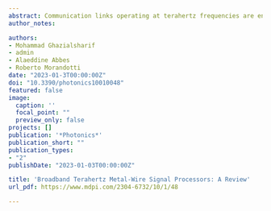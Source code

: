 ```yaml
---
abstract: Communication links operating at terahertz frequencies are envisioned to provide a revolutionary enhancement of data transmission. As fundamental building blocks, waveguides play an indispensable role in future terahertz networks, not only transporting data streams with unprecedented data rates, but also serving as a versatile platform for signal processing. Among various terahertz waveguides, metal-wire waveguides have attracted particular attention due to their distinct characteristics, such as structural simplicity, broad operating bandwidths, low transmission losses, and low dispersion, in turn making them promising candidates for signal processing. However, because of the tight confinement of modal energy within the wavelength-scale space, manipulating the propagating terahertz signals in-between the metal-wires is challenging. Here, we report the most recent advances in the realization of signal-processing functionalities within metal-wire waveguides. Based on these state-of-the-art methodologies, broadband signal processors that can function as filters, couplers, temporal integrators, as well as multiplexers, have been obtained. We expect this review to inspire new terahertz metal-wire signal processors with high potential for real-time tunability and reconfigurability.
author_notes:

authors:
- Mohammad Ghazialsharif
- admin
- Alaeddine Abbes
- Roberto Morandotti
date: "2023-01-3T00:00:00Z"
doi: "10.3390/photonics10010048"
featured: false
image:
  caption: ''
  focal_point: ""
  preview_only: false
projects: []
publication: '*Photonics*'
publication_short: ""
publication_types:
- "2"
publishDate: "2023-01-03T00:00:00Z"

title: 'Broadband Terahertz Metal-Wire Signal Processors: A Review'
url_pdf: https://www.mdpi.com/2304-6732/10/1/48

---
```

